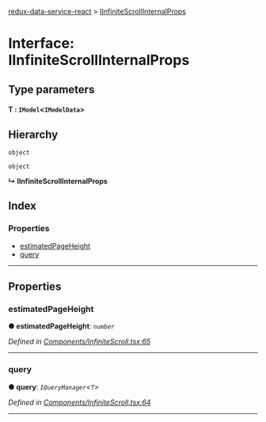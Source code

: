 [redux-data-service-react](../README.md) > [IInfiniteScrollInternalProps](../interfaces/iinfinitescrollinternalprops.md)

# Interface: IInfiniteScrollInternalProps

## Type parameters
#### T :  `IModel`<`IModelData`>
## Hierarchy

 `object`

 `object`

**↳ IInfiniteScrollInternalProps**

## Index

### Properties

* [estimatedPageHeight](iinfinitescrollinternalprops.md#estimatedpageheight)
* [query](iinfinitescrollinternalprops.md#query)

---

## Properties

<a id="estimatedpageheight"></a>

###  estimatedPageHeight

**● estimatedPageHeight**: *`number`*

*Defined in [Components/InfiniteScroll.tsx:65](https://github.com/Rediker-Software/redux-data-service-react/blob/819a83f/src/Components/InfiniteScroll.tsx#L65)*

___
<a id="query"></a>

###  query

**● query**: *`IQueryManager`<`T`>*

*Defined in [Components/InfiniteScroll.tsx:64](https://github.com/Rediker-Software/redux-data-service-react/blob/819a83f/src/Components/InfiniteScroll.tsx#L64)*

___

